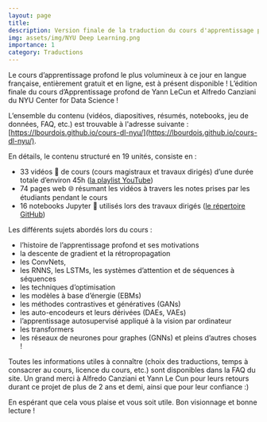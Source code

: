 ```yaml
---
layout: page
title: 
description: Version finale de la traduction du cours d'apprentissage profond de Yann Le Cun et Alfredo Canziani
img: assets/img/NYU Deep Learning.png
importance: 1
category: Traductions
---
```


Le cours d’apprentissage profond le plus volumineux à ce jour en langue française, entièrement gratuit et en ligne, est à présent disponible !
L’édition finale du cours d’Apprentissage profond de Yann LeCun et Alfredo Canziani du NYU Center for Data Science !

L’ensemble du contenu (vidéos, diapositives, résumés, notebooks, jeu de données, FAQ, etc.) est trouvable à l'adresse suivante : [https://lbourdois.github.io/cours-dl-nyu/](https://lbourdois.github.io/cours-dl-nyu/).
 
En détails, le contenu structuré en 19 unités, consiste en :
- 33 vidéos 🎥 de cours (cours magistraux et travaux dirigés) d’une durée totale d’environ 45h ([la playlist YouTube](https://www.youtube.com/watch?v=0bMe_vCZo30&list=PL5v98r88P9ZanM5WxvQcLJK-GKr4hQms5))
- 74 pages web 🌐 résumant les vidéos à travers les notes prises par les étudiants pendant le cours
- 16 notebooks Jupyter 📓 utilisés lors des travaux dirigés ([le répertoire GitHub](https://github.com/lbourdois/pytorch-Deep-Learning-Notebooks-in-French))
 
Les différents sujets abordés lors du cours :
- l’histoire de l’apprentissage profond et ses motivations
- la descente de gradient et la rétropropagation
- les ConvNets,
- les RNNS, les LSTMs, les systèmes d’attention et de séquences à séquences
- les techniques d’optimisation
- les modèles à base d’énergie (EBMs)
- les méthodes contrastives et génératives (GANs)
- les auto-encodeurs et leurs dérivées (DAEs, VAEs)
- l’apprentissage autosupervisé appliqué à la vision par ordinateur
- les transformers
- les réseaux de neurones pour graphes (GNNs)
et pleins d’autres choses !
 
Toutes les informations utiles à connaître (choix des traductions, temps à consacrer au cours, licence du cours, etc.) sont disponibles dans la FAQ du site.
Un grand merci à Alfredo Canziani et Yann Le Cun pour leurs retours durant ce projet de plus de 2 ans et demi, ainsi que pour leur confiance :)
 
En espérant que cela vous plaise et vous soit utile.
Bon visionnage et bonne lecture !
